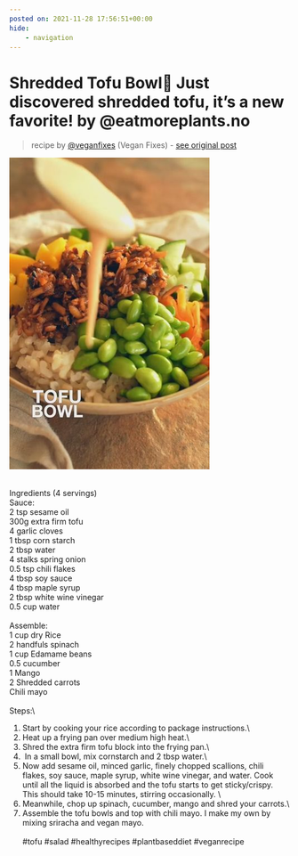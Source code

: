 ```yaml
---
posted on: 2021-11-28 17:56:51+00:00
hide:
    - navigation
---
```


# Shredded Tofu Bowl🤤 Just discovered shredded tofu, it’s a new favorite! by @eatmoreplants.no  

> recipe by [@veganfixes](https://www.instagram.com/veganfixes/) 
(Vegan Fixes) - [see original post](https://instagram.com/p/CW1CV1RqT8h)

![](../img/veganfixes_28-11-2021_1711.png)

\
Ingredients (4 servings)\
Sauce:\
2 tsp sesame oil\
300g extra firm tofu\
4 garlic cloves\
1 tbsp corn starch\
2 tbsp water\
4 stalks spring onion\
0.5 tsp chili flakes\
4 tbsp soy sauce\
4 tbsp maple syrup\
2 tbsp white wine vinegar\
0.5 cup water\
 \
Assemble:\
1 cup dry Rice\
2 handfuls spinach\
1 cup Edamame beans\
0.5 cucumber\
1 Mango\
2 Shredded carrots\
Chili mayo\
 \
Steps:\
1. Start by cooking your rice according to package instructions.\
2. Heat up a frying pan over medium high heat.\
3. Shred the extra firm tofu block into the frying pan.\
4.  In a small bowl, mix cornstarch and 2 tbsp water.\
5. Now add sesame oil, minced garlic, finely chopped scallions, chili flakes, soy sauce, maple syrup, white wine vinegar, and water. Cook until all the liquid is absorbed and the tofu starts to get sticky/crispy. This should take 10-15 minutes, stirring occasionally. \
6. Meanwhile, chop up spinach, cucumber, mango and shred your carrots.\
7. Assemble the tofu bowls and top with chili mayo. I make my own by mixing sriracha and vegan mayo. \
\
\#tofu \#salad \#healthyrecipes \#plantbaseddiet \#veganrecipe 